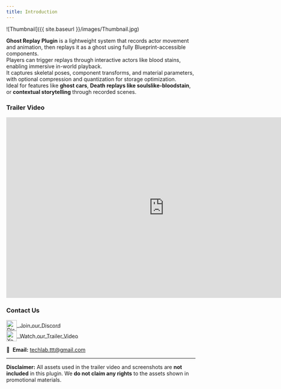 ```yaml
---
title: Introduction
---
```


![Thumbnail]({{ site.baseurl }}/images/Thumbnail.jpg)

**Ghost Replay Plugin** is a lightweight system that records actor movement and animation, then replays it as a ghost using fully Blueprint-accessible components.  
Players can trigger replays through interactive actors like blood stains, enabling immersive in-world playback.  
It captures skeletal poses, component transforms, and material parameters, with optional compression and quantization for storage optimization.  
Ideal for features like **ghost cars**, **Death replays like soulslike-bloodstain**, or **contextual storytelling** through recorded scenes.

### Trailer Video

<iframe width="840" height="480"
    src="https://www.youtube.com/embed/LHjubAv9SbY"
    title="YouTube video player"
    frameborder="0"
    allow="accelerometer; autoplay; clipboard-write; encrypted-media; gyroscope; picture-in-picture"
    allowfullscreen>
</iframe>

### Contact Us

<a href="https://discord.gg/2nhUu69w" target="_blank" style="margin-right: 20px;">
  <img src="{{ site.baseurl }}/images/Discord_Logo.png" alt="Discord" width="28" style="vertical-align: middle;">
  <span style="vertical-align: middle;">&nbsp;Join our Discord</span>
</a>  
<br/>

<a href="https://www.youtube.com/@Techlab-TTT" target="_blank" style="margin-right: 20px;">
  <img src="{{ site.baseurl }}/images/Youtube_Logo.png" alt="YouTube" width="28" style="vertical-align: middle;">
  <span style="vertical-align: middle;">&nbsp;Watch our Trailer Video</span>
</a>  
<br/>

📧 &nbsp;**Email:** [techlab.ttt@gmail.com](mailto:techlab.ttt@gmail.com)

---
**Disclaimer:**
All assets used in the trailer video and screenshots are **not included** in this plugin. We **do not claim any rights** to the assets shown in promotional materials.

<!-- TODO - License -->